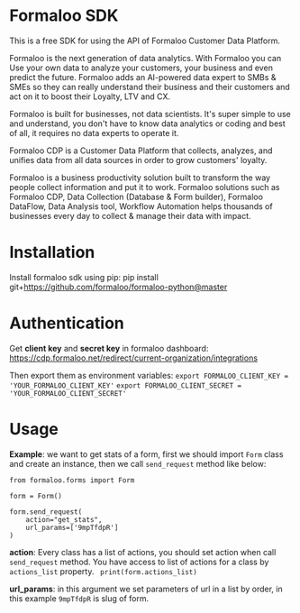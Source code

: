 # Formaloo SDK

This is a free SDK for using the API of Formaloo Customer Data Platform.

Formaloo is the next generation of data analytics. With Formaloo you can Use your own data to analyze your customers, your business and even predict the future. Formaloo adds an AI-powered data expert to SMBs & SMEs so they can really understand their business and their customers and act on it to boost their Loyalty, LTV and CX.

Formaloo is built for businesses, not data scientists. It's super simple to use and understand, you don't have to know data analytics or coding and best of all, it requires no data experts to operate it.

Formaloo CDP is a Customer Data Platform that collects, analyzes, and unifies data from all data sources in order to grow customers' loyalty.

Formaloo is a business productivity solution built to transform the way people collect information and put it to work.
Formaloo solutions such as Formaloo CDP, Data Collection (Database & Form builder), Formaloo DataFlow, Data Analysis tool, Workflow Automation helps thousands of businesses every day to collect & manage their data with impact.


# Installation
Install formaloo sdk using pip:
pip install git+https://github.com/formaloo/formaloo-python@master

# Authentication
Get **client key** and **secret key** in formaloo dashboard:
https://cdp.formaloo.net/redirect/current-organization/integrations

Then export them as environment variables:
`export FORMALOO_CLIENT_KEY = 'YOUR_FORMALOO_CLIENT_KEY'`
`export FORMALOO_CLIENT_SECRET = 'YOUR_FORMALOO_CLIENT_SECRET'`

# Usage

**Example**: we want to get stats of a form, first we should import `Form` class and create an instance,
then we call `send_request` method like below:

    from formaloo.forms import Form
    
    form = Form()
    
    form.send_request(
        action="get_stats",
        url_params=['9mpTfdpR']
    )
 **action**: Every class has a list of actions, you should set action when call `send_request` method.
 You have access to list of actions for a class by `actions_list` property.
` print(form.actions_list)`

**url_params**: in this argument we set parameters of url in a list by order, in this example `9mpTfdpR` is slug of form.
